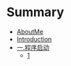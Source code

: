 # Summary

* [AboutMe](aboutme.md)
* [Introduction](README.md)
* [一.程序启动](chapter1.md)
  * [1](chapter1/1.md)

